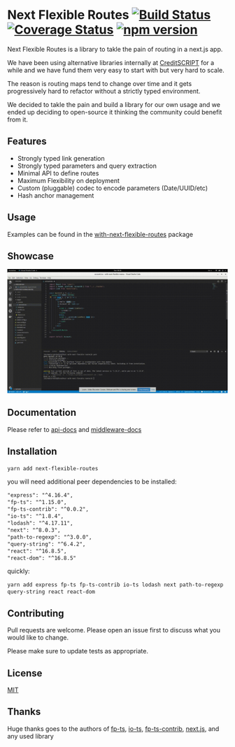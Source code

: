 # Next Flexible Routes [![Build Status](https://travis-ci.org/mikearnaldi/next-flexible-routes.svg?branch=master)](https://travis-ci.org/mikearnaldi/next-flexible-routes) [![Coverage Status](https://coveralls.io/repos/github/mikearnaldi/next-flexible-routes/badge.svg?branch=master)](https://coveralls.io/github/mikearnaldi/next-flexible-routes?branch=master) [![npm version](https://img.shields.io/npm/v/next-flexible-routes.svg?style=flat)](https://www.npmjs.com/package/next-flexible-routes) 
Next Flexible Routes is a library to takle the pain of routing in a next.js app.

We have been using alternative libraries internally at [CreditSCRIPT](https://www.creditscript.com) for a while and we have fund them very easy to start with but very hard to scale.

The reason is routing maps tend to change over time and it gets progressively hard to refactor without a strictly typed environment.

We decided to takle the pain and build a library for our own usage and we ended up deciding to open-source it thinking the community could benefit from it.

## Features
* Strongly typed link generation
* Strongly typed parameters and query extraction
* Minimal API to define routes
* Maximum Flexibility on deployment
* Custom (pluggable) codec to encode parameters (Date/UUID/etc)
* Hash anchor management

## Usage
Examples can be found in the [with-next-flexible-routes](./packages/with-next-flexible-routes) package

## Showcase
![Showcase](./docs/images/preview.gif)

## Documentation
Please refer to [api-docs](./docs/api.md) and [middleware-docs](./docs/middleware.md)

## Installation
```bash
yarn add next-flexible-routes
```

you will need additional peer dependencies to be installed:

```
"express": "^4.16.4",
"fp-ts": "^1.15.0",
"fp-ts-contrib": "^0.0.2",
"io-ts": "^1.8.4",
"lodash": "^4.17.11",
"next": "^8.0.3",
"path-to-regexp": "^3.0.0",
"query-string": "^6.4.2",
"react": "^16.8.5",
"react-dom": "^16.8.5"
```

quickly:

```
yarn add express fp-ts fp-ts-contrib io-ts lodash next path-to-regexp query-string react react-dom
```

## Contributing
Pull requests are welcome. Please open an issue first to discuss what you would like to change.

Please make sure to update tests as appropriate.

## License
[MIT](https://choosealicense.com/licenses/mit/)

## Thanks
Huge thanks goes to the authors of [fp-ts](https://github.com/gcanti/fp-ts), [io-ts](https://github.com/gcanti/io-ts), [fp-ts-contrib](https://github.com/gcanti/fp-ts-contrib), [next.js](https://github.com/zeit/next.js/), and any used library